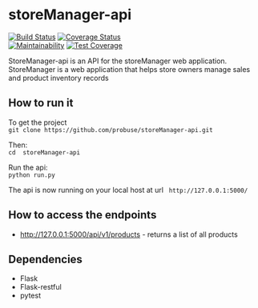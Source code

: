 # storeManager-api  
[![Build Status](https://travis-ci.com/probuse/storeManager-api.svg?branch=develop)](https://travis-ci.com/probuse/storeManager-api)
[![Coverage Status](https://coveralls.io/repos/github/probuse/storeManager-api/badge.svg?branch=develop)](https://coveralls.io/github/probuse/storeManager-api?branch=develop)  
[![Maintainability](https://api.codeclimate.com/v1/badges/a99a88d28ad37a79dbf6/maintainability)](https://codeclimate.com/github/codeclimate/codeclimate/maintainability)
[![Test Coverage](https://api.codeclimate.com/v1/badges/a99a88d28ad37a79dbf6/test_coverage)](https://codeclimate.com/github/codeclimate/codeclimate/test_coverage)

StoreManager-api is an API for the storeManager web application.  
StoreManager is a web application that helps store owners manage sales and product inventory records

## How to run it
To get the project  
`git clone https://github.com/probuse/storeManager-api.git `

Then:  
`cd  storeManager-api`

Run the api:  
`python run.py`

The api is now running on your local host at url ` http://127.0.0.1:5000/`

## How to access the endpoints
* http://127.0.0.1:5000/api/v1/products - returns a list of all products

## Dependencies
* Flask
* Flask-restful
* pytest
